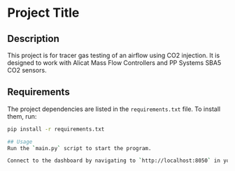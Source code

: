 # Project Title

## Description
This project is for tracer gas testing of an airflow using CO2 injection. 
It is designed to work with Alicat Mass Flow Controllers 
and PP Systems SBA5 CO2 sensors.

## Requirements
The project dependencies are listed in the `requirements.txt` file. 
To install them, run:
```bash
pip install -r requirements.txt

## Usage
Run the `main.py` script to start the program.

Connect to the dashboard by navigating to `http://localhost:8050` in your web browser.

